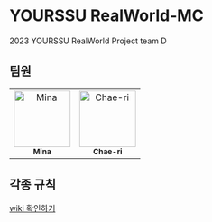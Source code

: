 # YOURSSU RealWorld-MC

2023 YOURSSU RealWorld Project team D

## 팀원

<table>
  <tbody>
    <tr>
      <td align="center"><a href="https://github.com/AAminha"><img src="https://avatars.githubusercontent.com/u/87255791?v=4" width="100px;" alt="Mina"/><br /><sub><b>Mina</b></sub></a><br /></td>
      <td align="center"><a href="https://github.com/seocylucky"><img src="https://avatars.githubusercontent.com/u/94633589?v=4" width="100px;" alt="Chae-ri"/><br /><sub><b>Chae-ri</b></sub></a><br /></td>
    </tr>
  </tbody>
</table>

## 각종 규칙

[wiki 확인하기](https://github.com/seocylucky/YOURSSU-REALWORLD-MC/wiki/YOURSSU-Real-World-%ED%94%84%EB%A1%9C%EC%A0%9D%ED%8A%B8-Ground-Rule)
